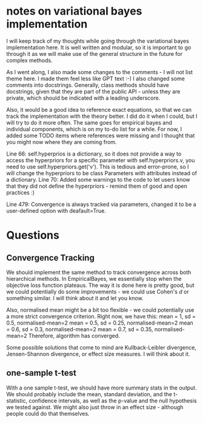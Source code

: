 # notes on variational bayes implementation

I will keep track of my thoughts while going through the variational bayes implementation here.
It is well written and modular, so it is important to go through it as we will make use of the general structure in the future for complex methods.

As I went along, I also made some changes to the comments - I will not list theme here. I made them feel less like GPT text :-)
I also changed some comments into docstrings. Generally, class methods should have docstrings, given that they are part of the public API - unless they are private, which should be indicated with a leading underscore.

Also, it would be a good idea to reference exact equations, so that we can track the implementation with the theory better. I did do it when I could, but I will try to do it more often. The same goes for empirical bayes and individual components, which is on my to-do list for a while.
For now, I added some TODO items where references were missing and I thought that you might now where they are coming from.

Line 66: self.hyperprios is a dictionary, so it does not provide a way to access the hyperpriors for a specific parameter with self.hyperpriors.v, you need to use self.hyperpriors.get('v'). This is tedious and error-prone, so I will change the hyperpriors to be class Parameters with attributes instead of a dictionary.
Line 70: Added some warnings to the code to let users know that they did not define the hyperpriors - remind them of good and open practices :)

Line 479: Convergence is always tracked via parameters, changed it to be a user-defined option with deafault=True.

# Questions

## Convergence Tracking

We should implement the same method to track convergence across both hierarchical methods.
In EmpiricalBayes, we essentially stop when the objective loss function plateaus.
The way it is done here is pretty good, but we could potentially do some improvements - we could use Cohen's _d_ or something similar. I will think about it and let you know.

Also, normalised mean might be a bit too flexible - we could potentially use a more strict convergence criterion.
Right now, we have this:
mean = 1, sd = 0.5, normalised-mean=2
mean = 0.5, sd = 0.25, normalised-mean=2
mean = 0.6, sd = 0.3, normalised-mean=2
mean = 0.7, sd = 0.35, normalised-mean=2
Therefore, algorithm has converged.

Some possible solutions that come to mind are Kullback-Leibler divergence, Jensen-Shannon divergence, or effect size measures.
I will think about it.

## one-sample t-test

With a one sample t-test, we should have more summary stats in the output.
We should probably include the mean, standard deviation, and the t-statistic, confidence intervals, as well as the p-value and the null hypothesis we tested against.
We might also just throw in an effect size - although people could do that themselves.